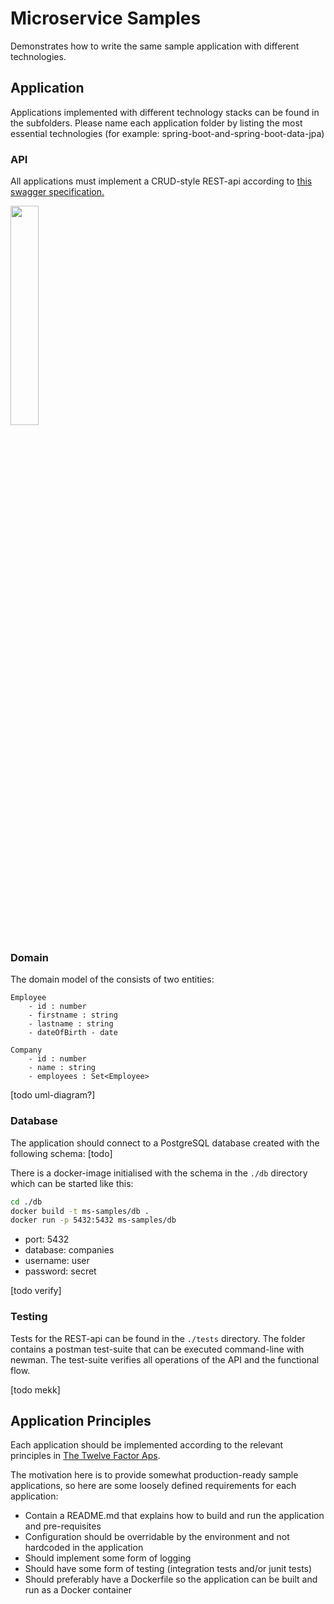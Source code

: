 # Microservice Samples
Demonstrates how to write the same sample application with different technologies.

## Application

Applications implemented with different technology stacks can be found in the subfolders. Please name each application folder by listing the most essential technologies (for example: spring-boot-and-spring-boot-data-jpa)

### API
All applications must implement a CRUD-style REST-api according to [this swagger specification.](https://github.com/JorgenRingen/microservice-samples/blob/master/swagger.yml)

<img src="https://imgur.com/a/wD3zRsz" width="30%" height="30%">

### Domain
The domain model of the consists of two entities:

```
Employee
	- id : number
	- firstname : string
	- lastname : string
	- dateOfBirth - date

Company
	- id : number
	- name : string
	- employees : Set<Employee>
```

[todo uml-diagram?]

### Database
The application should connect to a PostgreSQL database created with the following schema: [todo]

There is a docker-image initialised with the schema in the `./db` directory which can be started like this:
```bash
cd ./db
docker build -t ms-samples/db .
docker run -p 5432:5432 ms-samples/db
```

- port: 5432
- database: companies
- username: user
- password: secret

[todo verify]

### Testing
Tests for the REST-api can be found in the `./tests` directory. The folder contains a postman test-suite that can be executed command-line with newman. The test-suite verifies all operations of the API and the functional flow. 

[todo mekk]

## Application Principles
Each application should be implemented according to the relevant principles in [The Twelve Factor Aps](https://12factor.net/). 

The motivation here is to provide somewhat production-ready sample applications, so here are some loosely defined requirements for each application:
- Contain a README.md that explains how to build and run the application and pre-requisites
- Configuration should be overridable by the environment and not  hardcoded in the application
- Should implement some form of logging
- Should have some form of testing (integration tests and/or junit tests)
- Should preferably have a Dockerfile so the application can be built and run as a Docker container
